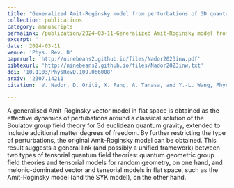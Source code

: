 ```yaml
---  
title: "Generalized Amit-Roginsky model from perturbations of 3D quantum gravity"
collection: publications
category: manuscripts
permalink: /publication/2024-03-11-Generalized Amit-Roginsky model from perturbations of 3D quantum gravity
excerpt: ''
date:  2024-03-11
venue: 'Phys. Rev. D'
paperurl: 'http://ninebeans2.github.io/files/Nador2023inw.pdf'
bibtexurl: 'http://ninebeans2.github.io/files/Nador2023inw.txt'
doi: '10.1103/PhysRevD.109.066008'
arxiv: '2307.14211'
citation: 'V. Nador, D. Oriti, X. Pang, A. Tanasa, and Y.-L. Wang, Phys. Rev. D 109, 066008 (2024).'

---  
```


A generalised Amit-Roginsky vector model in flat space is obtained as the effective dynamics of pertubations around a classical solution of the Boulatov group field theory for 3d euclidean quantum gravity, extended to include additional matter degrees of freedom. By further restricting the type of perturbations, the original Amit-Roginsky model can be obtained. This result suggests a general link (and possibly a unified framework) between two types of tensorial quantum field theories: quantum geometric group field theories and tensorial models for random geometry, on one hand, and melonic-dominated vector and tensorial models in flat space, such as the Amit-Roginsky model (and the SYK model), on the other hand.

